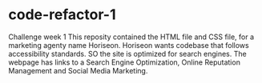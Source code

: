 # code-refactor-1
Challenge week 1 
This reposity contained the HTML file and CSS file, for a marketing agenty name Horiseon.
Horiseon wants codebase that follows accessibility standards.
SO the site is optimized for search engines.
The webpage has links to a Search Engine Optimization, Online Reputation Management and Social Media Marketing.
